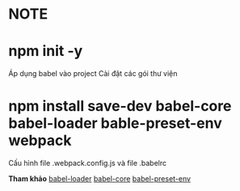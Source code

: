 # NOTE
# npm init -y
Áp dụng babel vào project
Cài đặt các gói thư viện
# npm install save-dev babel-core babel-loader bable-preset-env webpack
Cấu hình file .webpack.config.js và file .babelrc

**Tham khảo**
[babel-loader](https://www.npmjs.com/package/babel-loader "npm babel")
[babel-core](https://www.npmjs.com/package/babel-core "bable-core")
[babel-preset-env](https://www.npmjs.com/package/babel-preset-env "babel-preset-env")